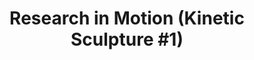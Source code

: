---
ee_id: '158'
site: '1'
type: '2'
url: 2010-018-research-in-motion
title: 'Research in Motion (Kinetic Sculpture #1)'
year: '2010'
display_year: '2010'
medium: Modified silver dancing stands
dims: '70 x 54 x 18 inches '
pitch: "​Two dancing stands modded to spin at slightly different speeds. "
ps: ''
live_url: ''
related: ''
youtube: ''
related_code: ''
imgs: research-in-motion-2010-018-full-2-database-team_1.jpg
subheading: ''
download: ''
add_credit: ''
commission: ''
layout: things-i-made
---